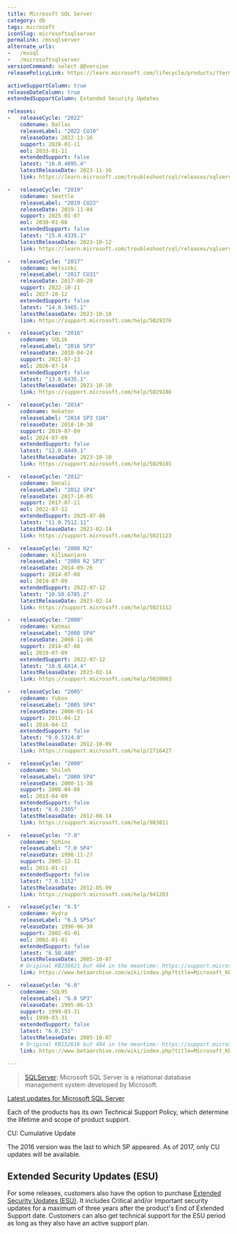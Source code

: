 ```yaml
---
title: Microsoft SQL Server
category: db
tags: microsoft
iconSlug: microsoftsqlserver
permalink: /mssqlserver
alternate_urls:
-   /mssql
-   /microsoftsqlserver
versionCommand: select @@version
releasePolicyLink: https://learn.microsoft.com/lifecycle/products/?terms=SQL%20Server

activeSupportColumn: true
releaseDateColumn: true
extendedSupportColumn: Extended Security Updates

releases:
-   releaseCycle: "2022"
    codename: Dallas
    releaseLabel: "2022 CU10"
    releaseDate: 2022-11-16
    support: 2028-01-11
    eol: 2033-01-11
    extendedSupport: false
    latest: "16.0.4095.4"
    latestReleaseDate: 2023-11-16
    link: https://learn.microsoft.com/troubleshoot/sql/releases/sqlserver-2022/cumulativeupdate10

-   releaseCycle: "2019"
    codename: Seattle
    releaseLabel: "2019 CU23"
    releaseDate: 2019-11-04
    support: 2025-01-07
    eol: 2030-01-08
    extendedSupport: false
    latest: "15.0.4335.1"
    latestReleaseDate: 2023-10-12
    link: https://learn.microsoft.com/troubleshoot/sql/releases/sqlserver-2019/cumulativeupdate23

-   releaseCycle: "2017"
    codename: Helsinki
    releaseLabel: "2017 CU31"
    releaseDate: 2017-09-29
    support: 2022-10-11
    eol: 2027-10-12
    extendedSupport: false
    latest: "14.0.3465.1"
    latestReleaseDate: 2023-10-10
    link: https://support.microsoft.com/help/5029376

-   releaseCycle: "2016"
    codename: SQL16
    releaseLabel: "2016 SP3"
    releaseDate: 2018-04-24
    support: 2021-07-13
    eol: 2026-07-14
    extendedSupport: false
    latest: "13.0.6435.1"
    latestReleaseDate: 2023-10-10
    link: https://support.microsoft.com/help/5029186

-   releaseCycle: "2014"
    codename: Hekaton
    releaseLabel: "2014 SP3 CU4"
    releaseDate: 2018-10-30
    support: 2019-07-09
    eol: 2024-07-09
    extendedSupport: false
    latest: "12.0.6449.1"
    latestReleaseDate: 2023-10-10
    link: https://support.microsoft.com/help/5029185

-   releaseCycle: "2012"
    codename: Denali
    releaseLabel: "2012 SP4"
    releaseDate: 2017-10-05
    support: 2017-07-11
    eol: 2022-07-12
    extendedSupport: 2025-07-08
    latest: "11.0.7512.11"
    latestReleaseDate: 2023-02-14
    link: https://support.microsoft.com/help/5021123

-   releaseCycle: "2008 R2"
    codename: Kilimanjaro
    releaseLabel: "2008 R2 SP3"
    releaseDate: 2014-09-26
    support: 2014-07-08
    eol: 2019-07-09
    extendedSupport: 2022-07-12
    latest: "10.50.6785.2"
    latestReleaseDate: 2023-02-14
    link: https://support.microsoft.com/help/5021112

-   releaseCycle: "2008"
    codename: Katmai
    releaseLabel: "2008 SP4"
    releaseDate: 2008-11-06
    support: 2014-07-08
    eol: 2019-07-09
    extendedSupport: 2022-07-12
    latest: "10.0.6814.4"
    latestReleaseDate: 2023-02-14
    link: https://support.microsoft.com/help/5020863

-   releaseCycle: "2005"
    codename: Yukon
    releaseLabel: "2005 SP4"
    releaseDate: 2006-01-14
    support: 2011-04-12
    eol: 2016-04-12
    extendedSupport: false
    latest: "9.0.5324.0"
    latestReleaseDate: 2012-10-09
    link: https://support.microsoft.com/help/2716427

-   releaseCycle: "2000"
    codename: Shiloh
    releaseLabel: "2000 SP4"
    releaseDate: 2000-11-30
    support: 2008-04-08
    eol: 2013-04-09
    extendedSupport: false
    latest: "8.0.2305"
    latestReleaseDate: 2012-08-14
    link: https://support.microsoft.com/help/983811

-   releaseCycle: "7.0"
    codename: Sphinx
    releaseLabel: "7.0 SP4"
    releaseDate: 1998-11-27
    support: 2005-12-31
    eol: 2011-01-11
    extendedSupport: false
    latest: "7.0.1152"
    latestReleaseDate: 2012-05-09
    link: https://support.microsoft.com/help/941203

-   releaseCycle: "6.5"
    codename: Hydra
    releaseLabel: "6.5 SP5a"
    releaseDate: 1996-06-30
    support: 2002-01-01
    eol: 2002-01-01
    extendedSupport: false
    latest: "6.50.480"
    latestReleaseDate: 2005-10-07
    # Original KB238621 but 404 in the meantime: https://support.microsoft.com/help/238621
    link: https://www.betaarchive.com/wiki/index.php?title=Microsoft_KB_Archive/238621

-   releaseCycle: "6.0"
    codename: SQL95
    releaseLabel: "6.0 SP3"
    releaseDate: 1995-06-13
    support: 1999-03-31
    eol: 1999-03-31
    extendedSupport: false
    latest: "6.0.151"
    latestReleaseDate: 2005-10-07
    # Original KB152616 but 404 in the meantime: https://support.microsoft.com/help/152616
    link: https://www.betaarchive.com/wiki/index.php?title=Microsoft_KB_Archive/152616

---
```


>[SQLServer](https://www.microsoft.com/sql-server/): Microsoft SQL Server is a relational database management system developed by Microsoft.

[Latest updates for Microsoft SQL Server](https://learn.microsoft.com/sql/database-engine/install-windows/latest-updates-for-microsoft-sql-server)

Each of the products has its own Technical Support Policy, which determine the lifetime and scope of product support.

CU: Cumulative Update

The 2016 version was the last to which SP appeared. As of 2017, only CU updates will be available.

## Extended Security Updates (ESU)

For some releases, customers also have the option to purchase [Extended Security Updates (ESU)](https://learn.microsoft.com/lifecycle/faq/extended-security-updates). It includes Critical and/or Important security updates for a maximum of three years after the product's End of Extended Support date. Customers can also get technical support for the ESU period as long as they also have an active support plan.
